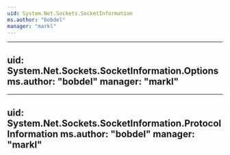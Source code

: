 ```yaml
---
uid: System.Net.Sockets.SocketInformation
ms.author: "bobdel"
manager: "markl"
---
```


---
uid: System.Net.Sockets.SocketInformation.Options
ms.author: "bobdel"
manager: "markl"
---

---
uid: System.Net.Sockets.SocketInformation.ProtocolInformation
ms.author: "bobdel"
manager: "markl"
---
